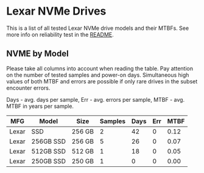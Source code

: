Lexar NVMe Drives
=================

This is a list of all tested Lexar NVMe drive models and their MTBFs. See more
info on reliability test in the [README](https://github.com/bsdhw/SMART).

NVME by Model
------------

Please take all columns into account when reading the table. Pay attention on the
number of tested samples and power-on days. Simultaneous high values of both MTBF
and errors are possible if only rare drives in the subset encounter errors.

Days - avg. days per sample,
Err  - avg. errors per sample,
MTBF - avg. MTBF in years per sample.

| MFG       | Model              | Size   | Samples | Days  | Err   | MTBF |
|-----------|--------------------|--------|---------|-------|-------|------|
| Lexar     | SSD                | 256 GB | 2       | 42    | 0     | 0.12   |
| Lexar     | 256GB SSD          | 256 GB | 5       | 26    | 0     | 0.07   |
| Lexar     | 512GB SSD          | 512 GB | 1       | 18    | 0     | 0.05   |
| Lexar     | 250GB SSD          | 250 GB | 1       | 0     | 0     | 0.00   |
